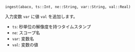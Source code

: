 ```
ingest(abaco, ts::Int, ne::String, var::String, val::Real)
```

入力変数 `var` に値 `val` を追加します。

  * `ts`: 秒単位の解像度を持つタイムスタンプ
  * `ne`: スコープ名
  * `var`: 変数名
  * `val`: 変数の値
